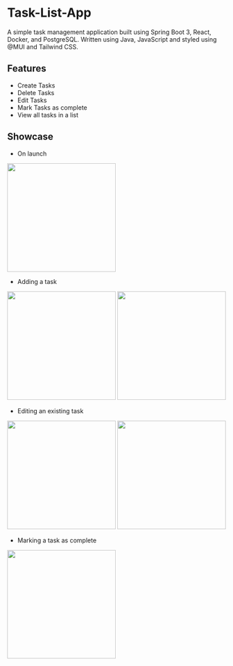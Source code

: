 # Task-List-App
A simple task management application built using Spring Boot 3, React, Docker, and PostgreSQL.
Written using Java, JavaScript and styled using @MUI and Tailwind CSS.

## Features
- Create Tasks
- Delete Tasks
- Edit Tasks
- Mark Tasks as complete
- View all tasks in a list

## Showcase
- On launch
<img src="https://user-images.githubusercontent.com/65613404/212564741-7190d911-c2c1-46d2-af97-825fa5fa425f.png" width="250" height="250">

- Adding a task
<img src="https://user-images.githubusercontent.com/65613404/212564762-f302dabe-cfed-45e3-bba0-2ce581969e6a.png" width="250" height="250">
<img src="https://user-images.githubusercontent.com/65613404/212564768-c079841a-5bf0-4153-8323-55ad67630694.png" width="250" height="250">


- Editing an existing task
<img src="https://user-images.githubusercontent.com/65613404/212564866-b15f36b2-9843-477d-acb0-e3642c2e34fd.png" width="250" height="250">
<img src="https://user-images.githubusercontent.com/65613404/212564779-8cdb03eb-8802-4557-b790-4e7b891b8eb8.png" width="250" height="250">

- Marking a task as complete
<img src="https://user-images.githubusercontent.com/65613404/212564800-e86dda77-6195-4e9a-a03d-605c40022ed9.png" width="250" height="250">
